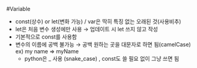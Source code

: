 #Variable

- const(상수) or let(변화 가능) / var은 딱히 특징 없는 오래된 것(사용비추)
- let은 처음 변수 생성에만 사용 → 업데이트 시 let 쓰지 않고 작성
- 기본적으로 const를 사용함
- 변수의 이름에 공백 불가능 → 공백 원하는 곳을 대문자로 하면 됨(camelCase)
  ex) my name ⇒ myName
  - python은 \_ 사용 (snake_case) , const도 쓸 필요 없이 그냥 쓰면 됨
